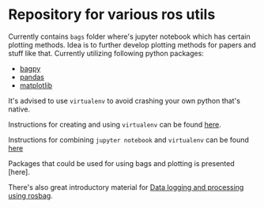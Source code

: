 # Repository for various ros utils 

Currently contains `bags` folder where's jupyter notebook which has certain plotting methods. 
Idea is to further develop plotting methods for papers and stuff like that. Currently utilizing
following python packages: 
 * [bagpy](https://jmscslgroup.github.io/bagpy/installation.html) 
 * [pandas](https://pandas.pydata.org/) 
 * [matplotlib](https://matplotlib.org/) 

It's advised to use `virtualenv` to avoid crashing your own python that's native. 

Instructions for creating and using `virtualenv` can be found [here](https://uoa-eresearch.github.io/eresearch-cookbook/recipe/2014/11/26/python-virtual-env/). 

Instructions for combining `jupyter notebook` and `virtualenv` can be found [here](https://janakiev.com/blog/jupyter-virtual-envs/) 

Packages that could be used for using bags and plotting is presented [here]. 

There's also great introductory material for [Data logging and processing using rosbag](https://www.fer.unizg.hr/_download/repository/lec08-rosbag-ipython.pdf). 
 
